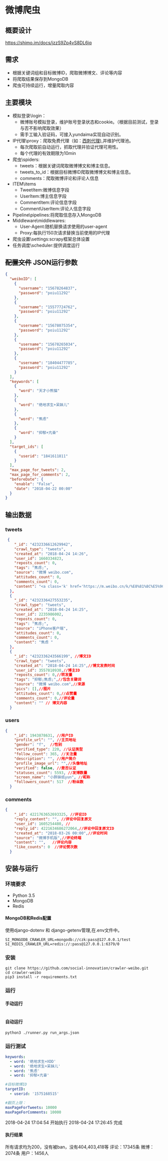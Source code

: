 # 微博爬虫
## 概要设计
https://shimo.im/docs/jzzS9Zp4vS8DL6iq
## 需求
- 根据关键词组和目标微博ID，爬取微博博文、评论等内容
- 将爬取结果保存到MongoDB
- 爬虫可持续运行，增量爬取内容
## 主要模块
- 模拟登录\login：
    - 微博账号模拟登录，维护账号登录状态和cookie。（根据目前测试，登录与否不影响爬取效果）
    - 需手工输入验证码，可接入yundaima实现自动识别。
- IP代理\proxy：爬取免费代理（如：[西刺代理](http://www.xicidaili.com/wn/)),并维护代理池。
    - 每次爬取前自动运行，抓取代理并验证代理可用性。
    - 每个代理的有效期限为10min
- 爬虫\spiders:
    - tweets：根据关键词爬取微博博文和博主信息。
    - tweets_to_id：根据目标微博ID爬取微博博文和博主信息。
    - comments：爬取微博评论和评论人信息
- ITEM\items
    - TweetItem:微博信息字段
    - UserItem:博主信息字段
    - CommentItem:评论信息字段
    - CommentUserItem:评论人信息字段
- Pipeline\pipelines:将爬取信息存入MongoDB
- Middleware\middlewares:
    - User-Agent:随机替换请求使用的user-agent
    - Proxy:每执行150次请求替换当前使用的IP代理
- 爬虫设置\settings:scrapy框架总体设置
- 任务调度\scheduler:提供调度运行
## ~~配置文件~~ JSON运行参数
```json
{
  "weiboID": [
    {
      "username": "15678264837",
      "password": "poiu11292"
    },
    {
      "username": "15577724762",
      "password": "poiu11292"
    },
    {
      "username": "15678075354",
      "password": "poiu11292"
    },
    {
      "username": "15678265034",
      "password": "poiu11292"
    },
    {
      "username": "18404477785",
      "password": "poiu11292"
    }
  ],
  "keywords": [
    {
      "word": "天才小熊猫"
    },
    {
      "word": "绝地求生+呆妹儿"
    },
    {
      "word": "焦虑"
    },
    {
      "word": "抑郁+亢奋"
    }
  ],
  "target_ids": [
    {
      "userid": "1841611811"
    }
  ],
  "max_page_for_tweets": 2,
  "max_page_for_comments": 2,
  "beforeDate": {
    "enable": "False",
    "date": "2018-04-22 00:00"
  }
}
```
## 输出数据
### tweets
```json
 {
    "_id": "4232336612629942",
    "crawl_type": "tweets",
    "created_at": "2018-04-24 14:26",
    "user_id": 1660334823,
    "reposts_count": 0,
    "tags": "焦虑;",
    "source": "微博 weibo.com",
    "attitudes_count": 0,
    "comments_count": 0,
    "content": "<a class='k' href='https://m.weibo.cn/k/%E8%81%8C%E5%9C%BA%E5%A6%88%E5%A6%88%E7%84%A6%E8%99%91%E5%90%97?from=feed'>#职场妈妈焦虑吗#</a> 发布了头条文章：《Lecoo倍爱宝缓解了我初为人母的焦虑》  <a data-url=\"http://t.cn/RuGmiTm\" href=\"http://media.weibo.cn/article?object_id=1022%3A2309404232336609809699&luicode=10000011&lfid=100103type%3D61%26q%3D%E7%84%A6%E8%99%91%26t%3D0&id=2309404232336609809699&ep=GdzdPb2aq%252C1660334823%252CGdzdPb2aq%252C1660334823\" data-hide=\"\"><span class=\"url-icon\"><img src=\"https://h5.sinaimg.cn/upload/2015/09/25/3/timeline_card_small_article_default.png\"></span></i><span class=\"surl-text\">Lecoo倍爱宝缓解了我初为人母的焦虑</a> ​"
  },
  {
    "_id": "4232336427553235",
    "crawl_type": "tweets",
    "created_at": "2018-04-24 14:25",
    "user_id": 2235986002,
    "reposts_count": 0,
    "tags": "焦虑;",
    "source": "iPhone客户端",
    "attitudes_count": 0,
    "comments_count": 0,
    "content": "焦虑 ​"
  },
  {
    "_id": "4232336243566199", //博文ID
    "crawl_type": "tweets",
    "created_at": "2018-04-24 14:25",//博文发表时间
    "user_id": 3557810930,//博主ID
    "reposts_count": 0,//转发量
    "tags": "抑郁;焦虑;",//包含关键词
    "source": "微博 weibo.com",//来源
    "pics": [],//图片
    "attitudes_count": 0,//点赞量
    "comments_count": 0,//评论量
    "content": "" // 博文内容
  }
```
### users
```json
{
    "_id": 1943878631, //用户ID
    "profile_url": "", //主页地址
    "gender": "f",  //性别
    "verified_type": 220, //认证类型
    "follow_count": 365, //关注量
    "description": "", //用户简介
    "profile_image_url": "",//头像地址
    "verified": false, //是否认证
    "statuses_count": 5593, //发博数量
    "screen_name": "小胖妹纸yun", //昵称
    "followers_count": 517  //粉丝数
  }
```
### comments
```json
{
    "_id": 4221763652693325, //评论ID
    "reply_content": "", //评论中回复原文
    "user_id": 1605254480, //
    "reply_id": 4221634686272064,//评论中回复原文ID
    "created_at": "2018-03-26 00:00",//评论时间
    "source": "微博手机版",//评论终端
    "content": "",   //评论内容
    "like_counts": 0  //评论赞次数
  }
```
## 安装与运行
### 环境要求
- Python 3.5
- MongoDB
- Redis
#### MongoDB和Redis配置
使用django-dotenv 和 django-getenv管理,在.env文件中。
```env
SI_MONGODB_CRAWLER_URL=mongodb://czk:pass@127.0.0.1/test
SI_REDIS_CRAWLER_URL=redis://:pass@127.0.0.1:6379/0
```
### 安装
```shell
git clone https://github.com/social-innovation/crawler-weibo.git
cd crawler-weibo
pip3 install -r requirements.txt
```
### 运行
#### 手动运行
```shell

```
#### 自动运行
```shell
python3 ./runner.py run_args.json
```
### 运行测试
```yaml
keywords:
  - word: '绝地求生+XDD'
  - word: '绝地求生+呆妹儿'
  - word: '焦虑'
  - word: '抑郁+亢奋'

#目标微博ID
targetID:
  - userid: '1575168515'

#翻页上限：
maxPageForTweets: 10000
maxPageForComments: 10000
```
2018-04-24 17:04:54 开始执行
2018-04-24 17:26:45 完成
#### 执行结果
所有请求均为200，没有被ban，没有404,403,418等
评论：17345条
微博：2074条
用户：1456人

